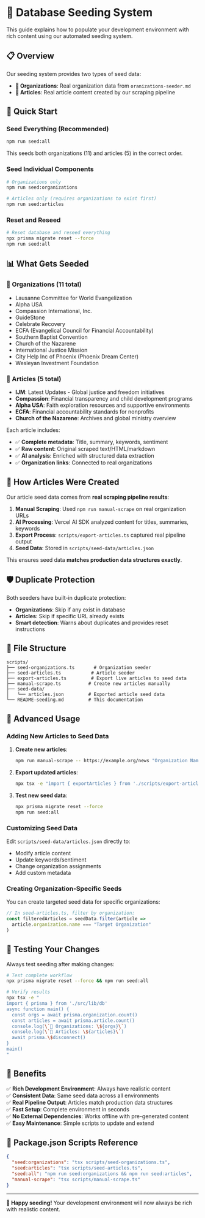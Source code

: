 # 🌱 **Database Seeding System**

This guide explains how to populate your development environment with rich content using our automated seeding system.

## 📋 **Overview**

Our seeding system provides two types of seed data:
- **🏢 Organizations**: Real organization data from `oranizations-seeder.md`
- **📰 Articles**: Real article content created by our scraping pipeline

## 🚀 **Quick Start**

### **Seed Everything (Recommended)**
```bash
npm run seed:all
```
This seeds both organizations (11) and articles (5) in the correct order.

### **Seed Individual Components**
```bash
# Organizations only
npm run seed:organizations

# Articles only (requires organizations to exist first)
npm run seed:articles
```

### **Reset and Reseed**
```bash
# Reset database and reseed everything
npx prisma migrate reset --force
npm run seed:all
```

## 📊 **What Gets Seeded**

### **🏢 Organizations (11 total)**
- Lausanne Committee for World Evangelization
- Alpha USA  
- Compassion International, Inc.
- GuideStone
- Celebrate Recovery
- ECFA (Evangelical Council for Financial Accountability)
- Southern Baptist Convention
- Church of the Nazarene
- International Justice Mission
- City Help Inc of Phoenix (Phoenix Dream Center)
- Wesleyan Investment Foundation

### **📰 Articles (5 total)**
- **IJM**: Latest Updates - Global justice and freedom initiatives
- **Compassion**: Financial transparency and child development programs  
- **Alpha USA**: Faith exploration resources and supportive environments
- **ECFA**: Financial accountability standards for nonprofits
- **Church of the Nazarene**: Archives and global ministry overview

Each article includes:
- ✅ **Complete metadata**: Title, summary, keywords, sentiment
- ✅ **Raw content**: Original scraped text/HTML/markdown
- ✅ **AI analysis**: Enriched with structured data extraction
- ✅ **Organization links**: Connected to real organizations

## 🔄 **How Articles Were Created**

Our article seed data comes from **real scraping pipeline results**:

1. **Manual Scraping**: Used `npm run manual-scrape` on real organization URLs
2. **AI Processing**: Vercel AI SDK analyzed content for titles, summaries, keywords
3. **Export Process**: `scripts/export-articles.ts` captured real pipeline output  
4. **Seed Data**: Stored in `scripts/seed-data/articles.json`

This ensures seed data **matches production data structures exactly**.

## 🛡️ **Duplicate Protection**

Both seeders have built-in duplicate protection:
- **Organizations**: Skip if any exist in database
- **Articles**: Skip if specific URL already exists
- **Smart detection**: Warns about duplicates and provides reset instructions

## 📁 **File Structure**

```
scripts/
├── seed-organizations.ts       # Organization seeder
├── seed-articles.ts           # Article seeder  
├── export-articles.ts         # Export live articles to seed data
├── manual-scrape.ts          # Create new articles manually
├── seed-data/
│   └── articles.json         # Exported article seed data
└── README-seeding.md         # This documentation
```

## 🔧 **Advanced Usage**

### **Adding New Articles to Seed Data**

1. **Create new articles**:
   ```bash
   npm run manual-scrape -- https://example.org/news "Organization Name"
   ```

2. **Export updated articles**:
   ```bash
   npx tsx -e "import { exportArticles } from './scripts/export-articles'; exportArticles()"
   ```

3. **Test new seed data**:
   ```bash
   npx prisma migrate reset --force
   npm run seed:all
   ```

### **Customizing Seed Data**

Edit `scripts/seed-data/articles.json` directly to:
- Modify article content
- Update keywords/sentiment
- Change organization assignments
- Add custom metadata

### **Creating Organization-Specific Seeds**

You can create targeted seed data for specific organizations:

```typescript
// In seed-articles.ts, filter by organization:
const filteredArticles = seedData.filter(article => 
  article.organization.name === "Target Organization"
)
```

## 🧪 **Testing Your Changes**

Always test seeding after making changes:

```bash
# Test complete workflow
npx prisma migrate reset --force && npm run seed:all

# Verify results
npx tsx -e "
import { prisma } from './src/lib/db'
async function main() {
  const orgs = await prisma.organization.count()
  const articles = await prisma.article.count()
  console.log(\`🏢 Organizations: \${orgs}\`)
  console.log(\`📰 Articles: \${articles}\`)
  await prisma.\$disconnect()
}
main()
"
```

## 🎯 **Benefits**

✅ **Rich Development Environment**: Always have realistic content  
✅ **Consistent Data**: Same seed data across all environments  
✅ **Real Pipeline Output**: Articles match production data structures  
✅ **Fast Setup**: Complete environment in seconds  
✅ **No External Dependencies**: Works offline with pre-generated content  
✅ **Easy Maintenance**: Simple scripts to update and extend

## 📝 **Package.json Scripts Reference**

```json
{
  "seed:organizations": "tsx scripts/seed-organizations.ts",
  "seed:articles": "tsx scripts/seed-articles.ts", 
  "seed:all": "npm run seed:organizations && npm run seed:articles",
  "manual-scrape": "tsx scripts/manual-scrape.ts"
}
```

---

**🎉 Happy seeding!** Your development environment will now always be rich with realistic content.

